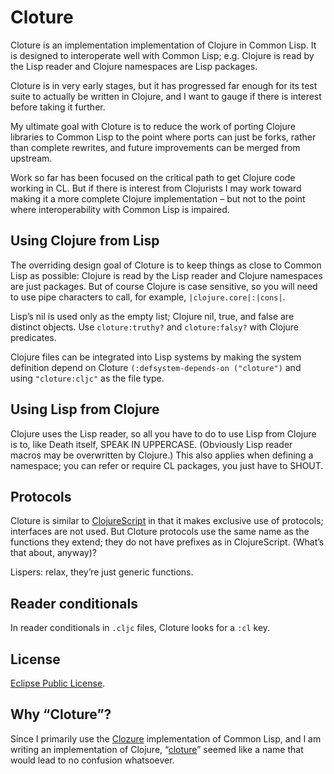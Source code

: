 # Cloture

Cloture is an implementation implementation of Clojure in Common Lisp. It is designed to interoperate well with Common Lisp; e.g. Clojure is read by the Lisp reader and Clojure namespaces are Lisp packages.

Cloture is in very early stages, but it has progressed far enough for its test suite to actually be written in Clojure, and I want to gauge if there is interest before taking it further.

My ultimate goal with Cloture is to reduce the work of porting Clojure libraries to Common Lisp to the point where ports can just be forks, rather than complete rewrites, and future improvements can be merged from upstream.

Work so far has been focused on the critical path to get Clojure code working in CL. But if there is interest from Clojurists I may work toward making it a more complete Clojure implementation – but not to the point where interoperability with Common Lisp is impaired.

## Using Clojure from Lisp

The overriding design goal of Cloture is to keep things as close to Common Lisp as possible: Clojure is read by the Lisp reader and Clojure namespaces are just packages. But of course Clojure is case sensitive, so you will need to use pipe characters to call, for example, `|clojure.core|:|cons|`.

Lisp’s nil is used only as the empty list; Clojure nil, true, and false are distinct objects. Use `cloture:truthy?` and `cloture:falsy?` with Clojure predicates.

Clojure files can be integrated into Lisp systems by making the system definition depend on Cloture `(:defsystem-depends-on ("cloture")` and using `"cloture:cljc"` as the file type.

## Using Lisp from Clojure

Clojure uses the Lisp reader, so all you have to do to use Lisp from Clojure is to, like Death itself, SPEAK IN UPPERCASE. (Obviously Lisp reader macros may be overwritten by Clojure.) This also applies when defining a namespace; you can refer or require CL packages, you just have to SHOUT.

## Protocols

Cloture is similar to [ClojureScript][] in that it makes exclusive use of protocols; interfaces are not used. But Cloture protocols use the same name as the functions they extend; they do not have prefixes as in ClojureScript. (What’s that about, anyway)?

Lispers: relax, they’re just generic functions.

## Reader conditionals

In reader conditionals in `.cljc` files, Cloture looks for a `:cl` key.

## License

[Eclipse Public License][EPL].

## Why “Cloture”?

Since I primarily use the [Clozure][] implementation of Common Lisp, and I am writing an implementation of Clojure, “[cloture][]” seemed like a name that would lead to no confusion whatsoever.

[Clozure]: https://ccl.clozure.com/docs/ccl.html
[cloture]: https://en.wikipedia.org/wiki/Cloture
[EPL]: https://opensource.org/licenses/EPL-1.0
[ClojureScript]: https://clojurescript.org/
